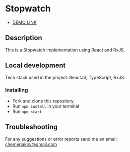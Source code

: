 # Stopwatch

- [DEMO LINK](https://denyschemeriakov.github.io/Stopwatch/)

## Description

This is a Stopwatch implementation using React and RxJS.

## Local development

Tech stack used in the project: ReactJS, TypeScript, RxJS.

### Installing
* Fork and clone this repository
* Run `npm install` in your terminal
* Run `npm start`

## Troubleshooting

For any suggestions or error reports send me an email: chemeriakov@gmail.com